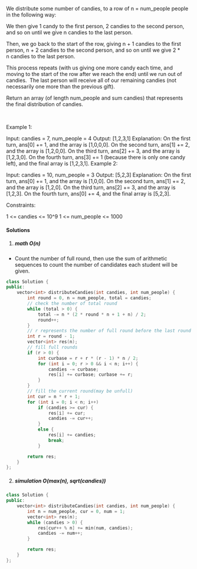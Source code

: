 We distribute some number of candies, to a row of n = num_people people in the following way:

We then give 1 candy to the first person, 2 candies to the second person, and so on until we give n candies to the last person.

Then, we go back to the start of the row, giving n + 1 candies to the first person, n + 2 candies to the second person, and so on until we give 2 * n candies to the last person.

This process repeats (with us giving one more candy each time, and moving to the start of the row after we reach the end) until we run out of candies.  The last person will receive all of our remaining candies (not necessarily one more than the previous gift).

Return an array (of length num_people and sum candies) that represents the final distribution of candies.

 

Example 1:

Input: candies = 7, num_people = 4
Output: [1,2,3,1]
Explanation:
On the first turn, ans[0] += 1, and the array is [1,0,0,0].
On the second turn, ans[1] += 2, and the array is [1,2,0,0].
On the third turn, ans[2] += 3, and the array is [1,2,3,0].
On the fourth turn, ans[3] += 1 (because there is only one candy left), and the final array is [1,2,3,1].
Example 2:

Input: candies = 10, num_people = 3
Output: [5,2,3]
Explanation: 
On the first turn, ans[0] += 1, and the array is [1,0,0].
On the second turn, ans[1] += 2, and the array is [1,2,0].
On the third turn, ans[2] += 3, and the array is [1,2,3].
On the fourth turn, ans[0] += 4, and the final array is [5,2,3].
 

Constraints:

1 <= candies <= 10^9
1 <= num_people <= 1000

#### Solutions

1. ##### math O(n)

- Count the number of full round, then use the sum of arithmetic sequences to count the number of candidates each student will be given.

```c++
class Solution {
public:
    vector<int> distributeCandies(int candies, int num_people) {
        int round = 0, n = num_people, total = candies;
        // check the number of total round
        while (total > 0) {
            total -= n * (2 * round * n + 1 + n) / 2;
            round++;
        }
        // r represents the number of full round before the last round
        int r = round - 1;
        vector<int> res(n);
        // fill full rounds
        if (r > 0) {
            int curbase = r + r * (r - 1) * n / 2;
            for (int i = 0; r > 0 && i < n; i++) {
                candies -= curbase;
                res[i] += curbase; curbase += r;
            }
        }
        // fill the current round(may be unfull)
        int cur = n * r + 1;
        for (int i = 0; i < n; i++)
            if (candies >= cur) {
                res[i] += cur;
                candies -= cur++;
            }
            else {
                res[i] += candies;
                break;
            }

        return res;
    }
};
```

2. ##### simulation O(max(n), sqrt(candies))

```c++
class Solution {
public:
    vector<int> distributeCandies(int candies, int num_people) {
        int n = num_people, cur = 0, num = 1;
        vector<int> res(n);
        while (candies > 0) {
            res[cur++ % n] += min(num, candies);
            candies -= num++;
        }

        return res;
    }
};
```